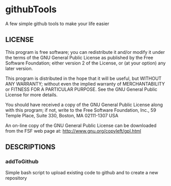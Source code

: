githubTools
===========

A few simple github tools to make your life easier

LICENSE
-------
This program is free software; you can redistribute
it and/or modify it under the terms of the
GNU General Public License as published by the Free
Software Foundation; either version 2 of the License,
or (at your option) any later version.

This program is distributed in the hope that it will
be useful, but WITHOUT ANY WARRANTY; without even the
implied warranty of MERCHANTABILITY or FITNESS FOR A
PARTICULAR PURPOSE. See the GNU General Public
License for more details.

You should have received a copy of the GNU General
Public License along with this program; if not,
write to the Free Software Foundation, Inc., 59
Temple Place, Suite 330, Boston, MA  02111-1307  USA

An on-line copy of the GNU General Public License can
be downloaded from the FSF web page at:
http://www.gnu.org/copyleft/gpl.html

DESCRIPTIONS
------------
### addToGithub ######
Simple bash script to upload existing code to github and to create a new repository
